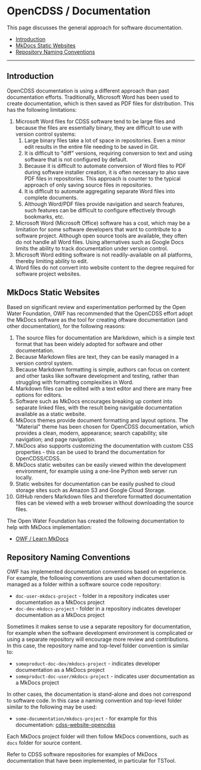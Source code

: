 # OpenCDSS / Documentation #

This page discusses the general approach for software documentation.

* [Introduction](#introduction)
* [MkDocs Static Websites](#mkdocs-static-websites)
* [Repository Naming Conventions](#repository-naming-conventions)

-----

## Introduction ##

OpenCDSS documentation is using a different approach than past documentation efforts.
Traditionally, Microsoft Word has been used to create documentation, which is then saved as PDF files for distribution.
This has the following limitations:

1. Microsoft Word files for CDSS software tend to be large files and because the files are essentially binary,
they are difficult to use with version control systems:
	1. Large binary files take a lot of space in repositories.
	Even a minor edit results in the entire file needing to be saved in Git.
	2. It is difficult to "diff" versions, requiring conversion to text and using software that is not
	configured by default.
	3. Because it is difficult to automate conversion of Word files to PDF during software installer creation,
	it is often necessary to also save PDF files in repositories.
	This approach is counter to the typical approach of only saving source files in repositories.
	4. It is difficult to automate aggregating separate Word files into complete documents.
	5. Although Word/PDF files provide navigation and search features, such features can be difficult
	to configure effectively through bookmarks, etc.
2. Microsoft Word (Microsoft Office) software has a cost, which may be a limitation for some software developers that
want to contribute to a software project.
Although open source tools are available, they often do not handle all Word files.
Using alternatives such as Google Docs limits the ability to track documentation under version control.
3. Microsoft Word editing software is not readily-available on all platforms, thereby limiting ability to edit.
4. Word files do not convert into website content to the degree required for software project websites.

## MkDocs Static Websites ##

Based on significant review and experimentation performed by the Open Water Foundation,
OWF has recommended that the OpenCDSS effort adopt the MkDocs software as the tool for creating
oftware documentation (and other documentation), for the following reasons:

1. The source files for documentation are Markdown, which is a simple text format that has been widely
adopted for software and other documentation.
2. Because Markdown files are text, they can be easily managed in a version control system.
3. Because Markdown formatting is simple, authors can focus on content and other tasks like software
development and testing, rather than struggling with formatting complexities in Word.
4. Markdown files can be edited with a text editor and there are many free options for editors.
5. Software such as MkDocs encourages breaking up content into separate linked files, with the
result being navigable documentation available as a static website.
6. MkDocs themes provide document formatting and layout options.
The "Material" theme has been chosen for OpenCDSS documentation, which provides a clean, modern, appearance;
search capability; site navigation; and page navigation.
7. MkDocs also supports customizing the documentation with custom CSS properties - this can be used
to brand the documentation for OpenCDSS/CDSS.
8. MkDocs static websites can be easily viewed within the development environment,
for example using a one-line Python web server run locally.
9. Static websites for documentation can be easily pushed to cloud storage sites such as Amazon S3 and
Google Cloud Storage.
10. GitHub renders Markdown files and therefore formatted documentation files can be viewed with a
web browser without downloading the source files.

The Open Water Foundation has created the following documentation to help with MkDocs implementation:

* [OWF / Learn MkDocs](http://learn.openwaterfoundation.org/owf-learn-mkdocs/)

## Repository Naming Conventions ##

OWF has implemented documentation conventions based on experience.
For example, the following conventions are used when documentation is managed as a folder within
a software source code repository:

* `doc-user-mkdocs-project` - folder in a repository indicates user documentation as a MkDocs project
* `doc-dev-mkdocs-project` - folder in a repository indicates developer documentation as a MkDocs project

Sometimes it makes sense to use a separate repository for documentation,
for example when the software development environment is complicated or using a separate repository will encourage
more review and contributions.  In this case, the repository name and top-level folder convention is similar to:

* `someproduct-doc-dev/mkdocs-project` - indicates developer documentation as a MkDocs project
* `someproduct-doc-user/mkdocs-project` - indicates user documentation as a MkDocs project

In other cases, the documentation is stand-alone and does not correspond to software code.
In this case a naming convention and top-level folder similar to the following may be used:

* `some-documentation/mkdocs-project` - for example for this documentation:  [cdss-website-opencdss](https://github.com/OpenCDSS/cdss-website-opencdss)

Each MkDocs project folder will then follow MkDocs conventions, such as `docs` folder for source content.

Refer to CDSS software repositories for examples of MkDocs documentation that have been implemented, in particular for TSTool.
